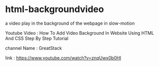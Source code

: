 # html-backgroundvideo


a video play in the background of the webpage in slow-motion


Youtube Video : How To Add Video Background In Website Using HTML And CSS Step By Step Tutorial


channel Name : GreatStack

link : https://www.youtube.com/watch?v=znqUwx0b0HI
